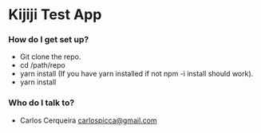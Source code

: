 # Kijiji Test App #

### How do I get set up? ###
* Git clone the repo.
* cd /path/repo
* yarn install (If you have yarn installed if not npm -i install should  work).
* yarn install

### Who do I talk to? ###

* Carlos Cerqueira <carlospicca@gmail.com>